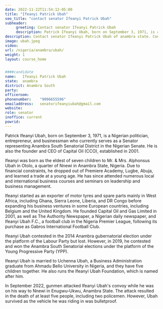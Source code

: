 ```yaml
---
date: 2022-11-22T11:54:12-05:00
title: "Ifeanyi Patrick Ubah"
seo_title: "contact senator Ifeanyi Patrick Ubah"
subheader:
     greeting: Contact senator Ifeanyi Patrick Ubah 
     description: Patrick Ifeanyi Ubah, born on September 3, 1971, is a Nigerian politician, entrepreneur, and businessman who currently serves as a Senator representing Anambra South Senatorial District in the Nigerian Senate.
description: Contact senator Ifeanyi Patrick Ubah of anambra state. Contact information for Ifeanyi Patrick Ubah includes email address, phone number, and mailing address.
image: ubah.jpeg
video: 
url: /nigeria/anambra/ubah/
weight: 1
layout: course_home


####candidate
name:	Ifeanyi Patrick Ubah
state:	anambra
district: Anambra South
party:	
officeroom:	
phonenumber:	"9096655596"
emailaddress:	senatorifeanyiubah@gmail.com
website:	
role: senator
inoffice: current
powrid: 
---
```


Patrick Ifeanyi Ubah, born on September 3, 1971, is a Nigerian politician, entrepreneur, and businessman who currently serves as a Senator representing Anambra South Senatorial District in the Nigerian Senate. He is also the founder and CEO of Capital Oil (CCO), established in 2001.

Ifeanyi was born as the eldest of seven children to Mr. & Mrs. Alphonsus Ubah in Otolo, a quarter of Nnewi in Anambra State, Nigeria. Due to financial constraints, he dropped out of Premiere Academy, Lugbe, Abuja, and learned a trade at a young age. He has since attended numerous local and international business courses and seminars on leadership and business management.

Ifeanyi started as an exporter of motor tyres and spare parts mainly in West Africa, including Ghana, Sierra Leone, Liberia, and DR Congo before expanding his business ventures in some European countries, including Belgium and the United Kingdom. He founded Capital Oil and Gas Limited in 2001, as well as The Authority Newspaper, a Nigerian daily newspaper, and Ifeanyi Ubah F.C., a football club in the Nigeria Premier League, following its purchase as Gabros International Football Club.

Ifeanyi Ubah contested in the 2014 Anambra gubernatorial election under the platform of the Labour Party but lost. However, in 2019, he contested and won the Anambra South Senatorial elections under the platform of the Young Progressive Party (YPP).

Ifeanyi Ubah is married to Uchenna Ubah, a Business Administration graduate from Ahmadu Bello University in Nigeria, and they have five children together. He also runs the Ifeanyi Ubah Foundation, which is named after him.

In September 2022, gunmen attacked Ifeanyi Ubah's convoy while he was on his way to Nnewi in Enugwu-Ukwu, Anambra State. The attack resulted in the death of at least five people, including two policemen. However, Ubah survived as the vehicle he was riding in was bulletproof.